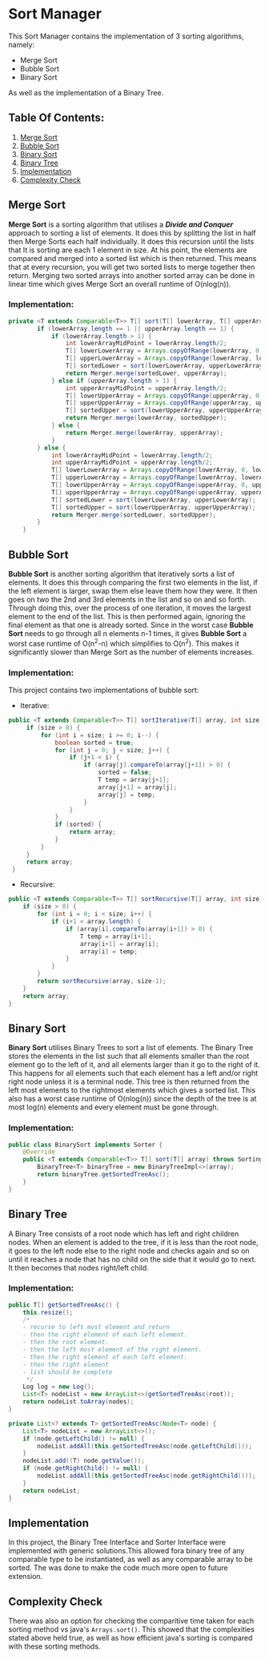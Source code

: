 # Sort Manager

This Sort Manager contains the implementation of 3 sorting algorithms, namely:

 - Merge Sort
 - Bubble Sort
 - Binary Sort

As well as the implementation of a Binary Tree.

## Table Of Contents:
1. [Merge Sort](#merge-sort)
2. [Bubble Sort](#bubble-sort)
3. [Binary Sort](#binary-sort)
4. [Binary Tree](#binary-tree)
5. [Implementation](#implementation-cat)
6. [Complexity Check](#complexity-check)

## Merge Sort
**Merge Sort** is a sorting algorithm that utilises a ***Divide and Conquer*** approach to sorting a list of elements. It does this by splitting the list in half then Merge Sorts each half individually. It does this recursion until the lists that It is sorting are each 1 element in size. At his point, the elements are compared and merged into a sorted list which is then returned. This means that at every recursion, you will get two sorted lists to merge together then return. Merging two sorted arrays into another sorted array can be done in linear time which gives Merge Sort an overall runtime of O(nlog(n)).

### Implementation:

```java
private <T extends Comparable<T>> T[] sort(T[] lowerArray, T[] upperArray) throws SortingException, MergingException {
        if (lowerArray.length == 1 || upperArray.length == 1) {
            if (lowerArray.length > 1) {
                int lowerArrayMidPoint = lowerArray.length/2;
                T[] lowerLowerArray = Arrays.copyOfRange(lowerArray, 0, lowerArrayMidPoint);
                T[] upperLowerArray = Arrays.copyOfRange(lowerArray, lowerArrayMidPoint, lowerArray.length);
                T[] sortedLower = sort(lowerLowerArray, upperLowerArray);
                return Merger.merge(sortedLower, upperArray);
            } else if (upperArray.length > 1) {
                int upperArrayMidPoint = upperArray.length/2;
                T[] lowerUpperArray = Arrays.copyOfRange(upperArray, 0, upperArrayMidPoint);
                T[] upperUpperArray = Arrays.copyOfRange(upperArray, upperArrayMidPoint, upperArray.length);
                T[] sortedUpper = sort(lowerUpperArray, upperUpperArray);
                return Merger.merge(lowerArray, sortedUpper);
            } else {
                return Merger.merge(lowerArray, upperArray);
            }
        } else {
            int lowerArrayMidPoint = lowerArray.length/2;
            int upperArrayMidPoint = upperArray.length/2;
            T[] lowerLowerArray = Arrays.copyOfRange(lowerArray, 0, lowerArrayMidPoint);
            T[] upperLowerArray = Arrays.copyOfRange(lowerArray, lowerArrayMidPoint, lowerArray.length);
            T[] lowerUpperArray = Arrays.copyOfRange(upperArray, 0, upperArrayMidPoint);
            T[] upperUpperArray = Arrays.copyOfRange(upperArray, upperArrayMidPoint, upperArray.length);
            T[] sortedLower = sort(lowerLowerArray, upperLowerArray);
            T[] sortedUpper = sort(lowerUpperArray, upperUpperArray);
            return Merger.merge(sortedLower, sortedUpper);
        }
    }
```

## Bubble Sort
**Bubble Sort** is another sorting algorithm that iteratively sorts a list of elements. It does this through comparing the first two elements in the list, if the left element is larger, swap them else leave them how they were. It then goes on two the 2nd and 3rd elements in the list and so on and so forth. Through doing this, over the process of one iteration, it moves the largest element to the end of the list. This is then performed again, ignoring the final element as that one is already sorted. Since in the worst case **Bubble Sort** needs to go through all n elements n-1 times, it gives **Bubble Sort** a worst case runtime of O(n<sup>2</sup>-n) which simplifies to O(n<sup>2</sup>). This makes it significantly slower than Merge Sort as the number of elements increases.

### Implementation:

This project contains two implementations of bubble sort:
- Iterative:
 ```java
 public <T extends Comparable<T>> T[] sortIterative(T[] array, int size) {
      if (size > 0) {
          for (int i = size; i >= 0; i--) {
              boolean sorted = true;
              for (int j = 0; j < size; j++) {
                  if (j+1 < i) {
                      if (array[j].compareTo(array[j+1]) > 0) {
                          sorted = false;
                          T temp = array[j+1];
                          array[j+1] = array[j];
                          array[j] = temp;
                      }
                  }
              }
              if (sorted) {
                  return array;
              }
          }
      }
      return array;
  }
 ```
- Recursive:
 ```java
 public <T extends Comparable<T>> T[] sortRecursive(T[] array, int size) {
     if (size > 0) {
         for (int i = 0; i < size; i++) {
             if (i+1 < array.length) {
                 if (array[i].compareTo(array[i+1]) > 0) {
                     T temp = array[i+1];
                     array[i+1] = array[i];
                     array[i] = temp;
                 }
             }
         }
         return sortRecursive(array, size-1);
     }
     return array;
 }
 ```

## Binary Sort
**Binary Sort** utilises Binary Trees to sort a list of elements. The Binary Tree stores the elements in the list such that all elements smaller than the root element go to the left of it, and all elements larger than it go to the right of it. This happens for all elements such that each element has a left and/or right right node unless it is a terminal node. This tree is then returned from the left most elements to the rightmost elements which gives a sorted list. This also has a worst case runtime of O(nlog(n)) since the depth of the tree is at most log(n) elements and every element must be gone through.

### Implementation:
```java
public class BinarySort implements Sorter {
    @Override
    public <T extends Comparable<T>> T[] sort(T[] array) throws SortingException {
        BinaryTree<T> binaryTree = new BinaryTreeImpl<>(array);
        return binaryTree.getSortedTreeAsc();
    }
}
```

## Binary Tree
A Binary Tree consists of a root node which has left and right children nodes. When an element is added to the tree, if it is less than the root node, it goes to the left node else to the right node and checks again and so on until it reaches a node that has no child on the side that it would go to next. It then becomes that nodes right/left child.

### Implementation:
```java
public T[] getSortedTreeAsc() {
    this.resize();
    /*
    - recurse to left most element and return
    - then the right element of each left element.
    - then the root element.
    - then the left most element of the right element.
    - then the right element of each left element.
    - then the right element
    - list should be complete
     */
    Log log = new Log();
    List<T> nodeList = new ArrayList<>(getSortedTreeAsc(root));
    return nodeList.toArray(nodes);
}

private List<? extends T> getSortedTreeAsc(Node<T> node) {
    List<T> nodeList = new ArrayList<>();
    if (node.getLeftChild() != null) {
        nodeList.addAll(this.getSortedTreeAsc(node.getLeftChild()));
    }
    nodeList.add((T) node.getValue());
    if (node.getRightChild() != null) {
        nodeList.addAll(this.getSortedTreeAsc(node.getRightChild()));
    }
    return nodeList;
}
```

## Implementation <a name="implementation-cat"></a>
In this project, the Binary Tree Interface and Sorter Interface were implemented with generic solutions.This allowed fora binary tree of any comparable type to be instantiated, as well as any comparable array to be sorted. The was done to make the code much more open to future extension.

## Complexity Check
There was also an option for checking the comparitive time taken for each sorting method vs java's ```Arrays.sort()```. This showed that the complexities stated above held true, as well as how efficient java's sorting is compared with these sorting methods.
